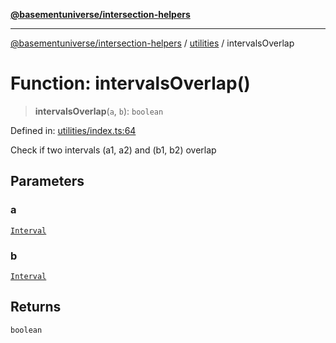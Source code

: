 [**@basementuniverse/intersection-helpers**](../../README.md)

***

[@basementuniverse/intersection-helpers](../../README.md) / [utilities](../README.md) / intervalsOverlap

# Function: intervalsOverlap()

> **intervalsOverlap**(`a`, `b`): `boolean`

Defined in: [utilities/index.ts:64](https://github.com/basementuniverse/intersection-helpers/blob/3a364a58f0714fe52065b40529091d774e3a1a50/src/utilities/index.ts#L64)

Check if two intervals (a1, a2) and (b1, b2) overlap

## Parameters

### a

[`Interval`](../types/type-aliases/Interval.md)

### b

[`Interval`](../types/type-aliases/Interval.md)

## Returns

`boolean`
